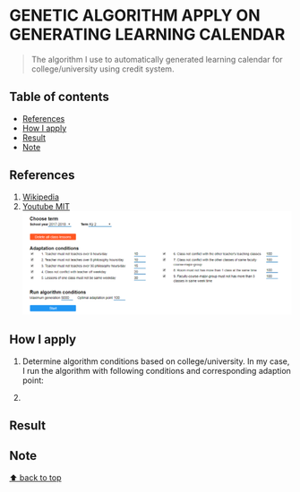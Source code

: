 # GENETIC ALGORITHM APPLY ON GENERATING LEARNING CALENDAR
> The algorithm I use to automatically generated learning calendar for college/university using credit system.

## Table of contents
* [References](#references)  
* [How I apply](#how-i-apply)  
* [Result](#result)  
* [Note](#note)

## References
1. [Wikipedia](https://en.wikipedia.org/wiki/Genetic_algorithm)
2. [Youtube MIT](https://www.youtube.com/watch?v=kHyNqSnzP8Y&t=1688s)  
![Build Status Images](https://raw.githubusercontent.com/nmtri881994/Genetic-Algorithm-apply-on-generating-learning-calendar/master/images/AlgorithmConditions.PNG)
## How I apply
1. Determine algorithm conditions based on college/university. In my case, I run the algorithm with following conditions and corresponding adaption point:

2.

## Result

## Note

[⬆ back to top](#table-of-contents)